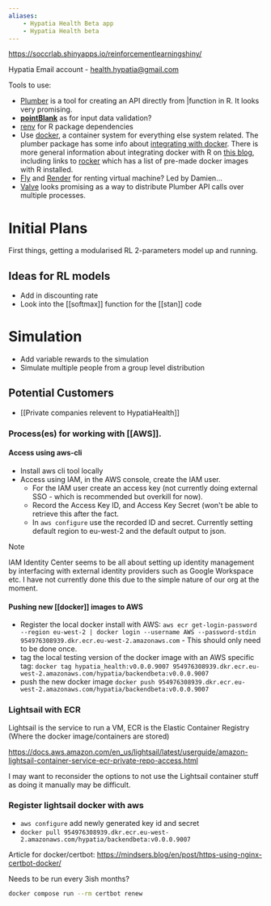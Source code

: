 ```yaml
---
aliases:
    - Hypatia Health Beta app
    - Hypatia Health beta
---
```


https://soccrlab.shinyapps.io/reinforcementlearningshiny/

Hypatia Email account - health.hypatia@gmail.com

Tools to use:
- [Plumber](https://www.rplumber.io/) is a tool for creating an API directly from |function in R. It looks very promising.
- [**pointBlank**](https://rstudio.github.io/pointblank/index.html) as for input data validation?
- [renv](https://rstudio.github.io/renv/articles/renv.html) for R package dependencies
- Use [docker](https://www.docker.com/), a container system for everything else system related. The plumber package has some info about [integrating with docker](https://www.rplumber.io/articles/hosting.html#docker). There is more general information about integrating docker with R on [this blog](https://colinfay.me/docker-r-reproducibility/), including links to [rocker](https://rocker-project.org/) which has a list of pre-made docker images with R installed.
- [Fly](https://fly.io/) and [Render](https://fly.io/) for renting virtual machine? Led by Damien...
- [Valve](https://valve.josiahparry.com/) looks promising as a way to distribute Plumber API calls over multiple processes.


# Initial Plans

First things, getting a modularised RL 2-parameters model up and running.

## Ideas for RL models

- Add in discounting rate 
- Look into the [[softmax]] function for the [[stan]] code


# Simulation
-  Add variable rewards to the simulation
-  Simulate multiple people from a group level distribution

## Potential Customers

- [[Private companies relevent to HypatiaHealth]]

### Process(es) for working with [[AWS]].

#### Access using aws-cli
- Install aws cli tool locally
- Access using IAM, in the AWS console, create the IAM user.
    - For the IAM user create an access key (not currently doing external SSO - which is recommended but overkill for now).
    - Record the Access Key ID, and Access Key Secret (won't be able to retrieve this after the fact.
    - In `aws configure` use the recorded ID and secret. Currently setting default region to eu-west-2 and the default output to json.
> [!note]
> IAM Identity Center seems to be all about setting up identity management by interfacing with external identity providers such as Google Workspace etc. I have not currently done this due to the simple nature of our org at the moment.


#### Pushing new [[docker]] images to AWS
- Register the local docker install with AWS: `aws ecr get-login-password --region eu-west-2 | docker login --username AWS --password-stdin 954976308939.dkr.ecr.eu-west-2.amazonaws.com` - This should only need to be done once.
- tag the local testing version of the docker image with an AWS specific tag: `docker tag hypatia_health:v0.0.0.9007 954976308939.dkr.ecr.eu-west-2.amazonaws.com/hypatia/backendbeta:v0.0.0.9007`
- push the new docker image `docker push 954976308939.dkr.ecr.eu-west-2.amazonaws.com/hypatia/backendbeta:v0.0.0.9007`

### Lightsail with ECR

Lightsail is the service to run a VM, ECR is the Elastic Container Registry (Where the docker image/containers are stored)

https://docs.aws.amazon.com/en_us/lightsail/latest/userguide/amazon-lightsail-container-service-ecr-private-repo-access.html

I may want to reconsider the options to not use the Lightsail container stuff as doing it manually may be difficult.

### Register lightsail docker with aws

- `aws configure` add newly generated key id and secret
-  `docker pull 954976308939.dkr.ecr.eu-west-2.amazonaws.com/hypatia/backendbeta:v0.0.0.9007`


Article for docker/certbot: https://mindsers.blog/en/post/https-using-nginx-certbot-docker/


Needs to be run every 3ish months?
```bash
docker compose run --rm certbot renew
```